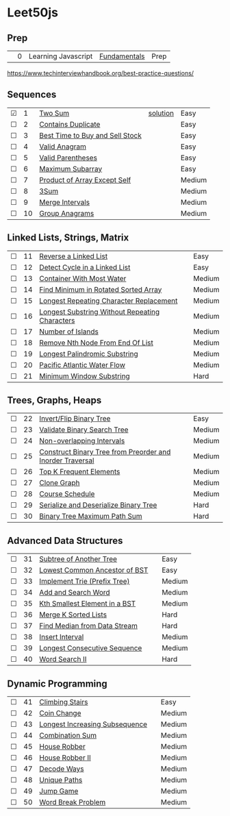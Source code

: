 # Leet50js

## Prep

|     |     |       |          |          |
| --- | --- | ----- | -------- | ----- |
|   | 0 | Learning Javascript | [Fundamentals](./prep) | Prep |

https://www.techinterviewhandbook.org/best-practice-questions/

## Sequences

|     |     |       |          |          |
| --- | --- | ----- | -------- | ----- |
| &#9745; | 1 | [Two Sum](https://leetcode.com/problems/two-sum/) | [solution](./src/1-two-sum.js) | Easy |
| &#9744; | 2 | [Contains Duplicate](https://leetcode.com/problems/contains-duplicate/) | | Easy |
| &#9744; | 3 | [Best Time to Buy and Sell Stock](https://leetcode.com/problems/best-time-to-buy-and-sell-stock/) | | Easy |
| &#9744; | 4 | [Valid Anagram](https://leetcode.com/problems/valid-anagram/) | | Easy |
| &#9744; | 5 | [Valid Parentheses](https://leetcode.com/problems/valid-parentheses/) | | Easy |
| &#9744; | 6 | [Maximum Subarray](https://leetcode.com/problems/maximum-subarray/) | | Easy |
| &#9744; | 7 | [Product of Array Except Self](https://leetcode.com/problems/product-of-array-except-self/solution/) | | Medium |
| &#9744; | 8 | [3Sum](https://leetcode.com/problems/3sum/) | | Medium |
| &#9744; | 9 | [Merge Intervals](https://leetcode.com/problems/merge-intervals/) | | Medium |
| &#9744; | 10 | [Group Anagrams](https://leetcode.com/problems/group-anagrams/) | | Medium |

## Linked Lists, Strings, Matrix

|     |     |       |          |          |
| --- | --- | ----- | -------- | ----- |
| &#9744; | 11 | [Reverse a Linked List](https://leetcode.com/problems/reverse-linked-list/) | | Easy |
| &#9744; | 12 | [Detect Cycle in a Linked List](https://leetcode.com/problems/linked-list-cycle/) | | Easy |
| &#9744; | 13 | [Container With Most Water](https://leetcode.com/problems/container-with-most-water/) | | Medium |
| &#9744; | 14 | [Find Minimum in Rotated Sorted Array](https://leetcode.com/problems/find-minimum-in-rotated-sorted-array/) | | Medium |
| &#9744; | 15 | [Longest Repeating Character Replacement](https://leetcode.com/problems/longest-repeating-character-replacement/) | | Medium |
| &#9744; | 16 | [Longest Substring Without Repeating Characters](https://leetcode.com/problems/longest-substring-without-repeating-characters/) | | Medium |
| &#9744; | 17 | [Number of Islands](https://leetcode.com/problems/number-of-islands/) | | Medium |
| &#9744; | 18 | [Remove Nth Node From End Of List](https://leetcode.com/problems/remove-nth-node-from-end-of-list/) | | Medium |
| &#9744; | 19 | [Longest Palindromic Substring](https://leetcode.com/problems/longest-palindromic-substring/) | | Medium |
| &#9744; | 20 | [Pacific Atlantic Water Flow](https://leetcode.com/problems/pacific-atlantic-water-flow/) | | Medium |
| &#9744; | 21 | [Minimum Window Substring](https://leetcode.com/problems/minimum-window-substring/) | | Hard |

## Trees, Graphs, Heaps

|     |     |       |          |          |
| --- | --- | ----- | -------- | ----- |
| &#9744; | 22 | [Invert/Flip Binary Tree](https://leetcode.com/problems/invert-binary-tree/) | | Easy |
| &#9744; | 23 | [Validate Binary Search Tree](https://leetcode.com/problems/validate-binary-search-tree/) | | Medium |
| &#9744; | 24 | [Non-overlapping Intervals](https://leetcode.com/problems/non-overlapping-intervals/) | | Medium |
| &#9744; | 25 | [Construct Binary Tree from Preorder and Inorder Traversal](https://leetcode.com/problems/construct-binary-tree-from-preorder-and-inorder-traversal/) | | Medium |
| &#9744; | 26 | [Top K Frequent Elements](https://leetcode.com/problems/top-k-frequent-elements/) | | Medium |
| &#9744; | 27 | [Clone Graph](https://leetcode.com/problems/clone-graph/) | | Medium |
| &#9744; | 28 | [Course Schedule](https://leetcode.com/problems/course-schedule/) | | Medium |
| &#9744; | 29 | [Serialize and Deserialize Binary Tree](https://leetcode.com/problems/serialize-and-deserialize-binary-tree/) | | Hard |
| &#9744; | 30 | [Binary Tree Maximum Path Sum](https://leetcode.com/problems/binary-tree-maximum-path-sum/) | | Hard |

## Advanced Data Structures

|     |     |       |          |          |
| --- | --- | ----- | -------- | ----- |
| &#9744; | 31 | [Subtree of Another Tree](https://leetcode.com/problems/subtree-of-another-tree/) | | Easy |
| &#9744; | 32 | [Lowest Common Ancestor of BST](https://leetcode.com/problems/lowest-common-ancestor-of-a-binary-search-tree/) | | Easy |
| &#9744; | 33 | [Implement Trie (Prefix Tree)](https://leetcode.com/problems/implement-trie-prefix-tree/) | | Medium |
| &#9744; | 34 | [Add and Search Word](https://leetcode.com/problems/add-and-search-word-data-structure-design/) | | Medium |
| &#9744; | 35 | [Kth Smallest Element in a BST](https://leetcode.com/problems/kth-smallest-element-in-a-bst/) | | Medium |
| &#9744; | 36 | [Merge K Sorted Lists](https://leetcode.com/problems/merge-k-sorted-lists/) | | Hard |
| &#9744; | 37 | [Find Median from Data Stream](https://leetcode.com/problems/find-median-from-data-stream/) | | Hard |
| &#9744; | 38 | [Insert Interval](https://leetcode.com/problems/insert-interval/) | | Medium |
| &#9744; | 39 | [Longest Consecutive Sequence](https://leetcode.com/problems/longest-consecutive-sequence/) | | Medium |
| &#9744; | 40 | [Word Search II](https://leetcode.com/problems/word-search-ii/) | | Hard |

## Dynamic Programming

|     |     |       |          |          |
| --- | --- | ----- | -------- | ----- |
| &#9744; | 41 | [Climbing Stairs](https://leetcode.com/problems/climbing-stairs/) | | Easy |
| &#9744; | 42 | [Coin Change](https://leetcode.com/problems/coin-change/) | | Medium |
| &#9744; | 43 | [Longest Increasing Subsequence](https://leetcode.com/problems/longest-increasing-subsequence/) | | Medium |
| &#9744; | 44 | [Combination Sum](https://leetcode.com/problems/combination-sum-iv/) | | Medium |
| &#9744; | 45 | [House Robber](https://leetcode.com/problems/house-robber/) | | Medium |
| &#9744; | 46 | [House Robber II](https://leetcode.com/problems/house-robber-ii/) | | Medium |
| &#9744; | 47 | [Decode Ways](https://leetcode.com/problems/decode-ways/) | | Medium |
| &#9744; | 48 | [Unique Paths](https://leetcode.com/problems/unique-paths/) | | Medium |
| &#9744; | 49 | [Jump Game](https://leetcode.com/problems/jump-game/) | | Medium |
| &#9744; | 50 | [Word Break Problem](https://leetcode.com/problems/word-break/) | | Medium |